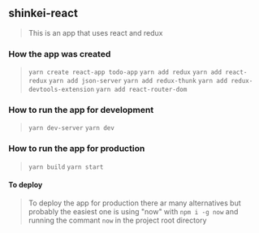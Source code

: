 ## shinkei-react
> This is an app that uses react and redux

### How the app was created
> ```yarn create react-app todo-app```
```yarn add redux```
```yarn add react-redux```
```yarn add json-server```
```yarn add redux-thunk```
```yarn add redux-devtools-extension```
```yarn add react-router-dom```

### How to run the app for development
> ```yarn dev-server``` 
```yarn dev```

### How to run the app for production
> ```yarn build```
```yarn start```

#### To deploy 
> To deploy the app for production there ar many alternatives but probably the easiest one is using "now" with ```npm i -g now``` and running the commant ```now``` in the project root directory